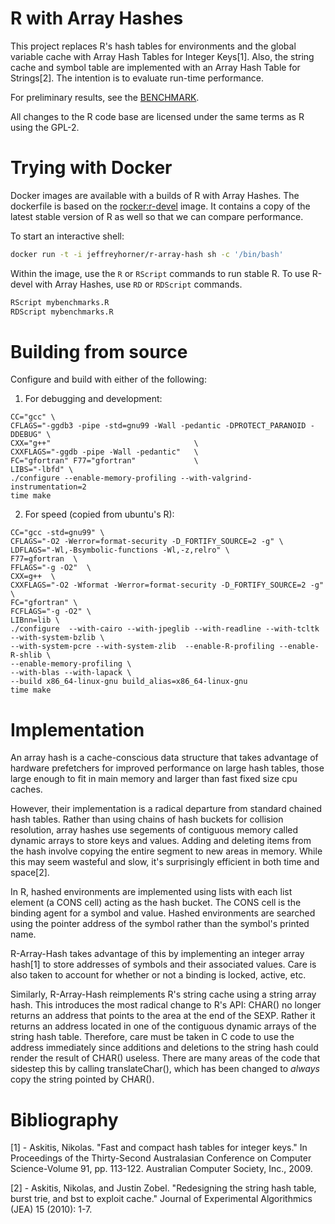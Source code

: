 # R with Array Hashes

This project replaces R's hash tables for environments and the global
variable cache with Array Hash Tables for Integer Keys[1]. Also, the
string cache and symbol table are implemented with an Array Hash Table
for Strings[2]. The intention is to evaluate run-time performance.

For preliminary results, see the [BENCHMARK](benchmarks/).

All changes to the R code base are licensed under the same terms as R using the GPL-2.

# Trying with Docker

Docker images are available with a builds of R
with Array Hashes. The dockerfile is based on the
[rocker:r-devel](https://registry.hub.docker.com/u/rocker/r-devel/)
image. It contains a copy of the latest stable version of R as well so
that we can compare performance.

To start an interactive shell:

```bash
docker run -t -i jeffreyhorner/r-array-hash sh -c '/bin/bash'
```

Within the image, use the `R` or `RScript` commands to run stable R. To use R-devel with Array Hashes, use `RD` or `RDScript` commands.

```r
RScript mybenchmarks.R
RDScript mybenchmarks.R
```

# Building from source

Configure and build with either of the following:

1. For debugging and development:

```
CC="gcc" \
CFLAGS="-ggdb3 -pipe -std=gnu99 -Wall -pedantic -DPROTECT_PARANOID -DDEBUG" \
CXX="g++"                                \
CXXFLAGS="-ggdb -pipe -Wall -pedantic"   \
FC="gfortran" F77="gfortran"             \
LIBS="-lbfd" \
./configure --enable-memory-profiling --with-valgrind-instrumentation=2
time make
```

2. For speed (copied from ubuntu's R):

```
CC="gcc -std=gnu99" \
CFLAGS="-O2 -Werror=format-security -D_FORTIFY_SOURCE=2 -g" \
LDFLAGS="-Wl,-Bsymbolic-functions -Wl,-z,relro" \
F77=gfortran  \
FFLAGS="-g -O2"  \
CXX=g++  \
CXXFLAGS="-O2 -Wformat -Werror=format-security -D_FORTIFY_SOURCE=2 -g" \
FC="gfortran" \
FCFLAGS="-g -O2" \
LIBnn=lib \
./configure  --with-cairo --with-jpeglib --with-readline --with-tcltk --with-system-bzlib \
--with-system-pcre --with-system-zlib  --enable-R-profiling --enable-R-shlib \
--enable-memory-profiling \
--with-blas --with-lapack \
--build x86_64-linux-gnu build_alias=x86_64-linux-gnu
time make
```

# Implementation

An array hash is a cache-conscious data structure that takes advantage of
hardware prefetchers for improved performance on large hash tables, those
large enough to fit in main memory and larger than fast fixed size cpu caches.

However, their implementation is a radical departure from standard
chained hash tables. Rather than using chains of hash buckets for
collision resolution, array hashes use segements of contiguous memory
called dynamic arrays to store keys and values. Adding and deleting
items from the hash involve copying the entire segment to new areas
in memory. While this may seem wasteful and slow, it's surprisingly
efficient in both time and space[2].

In R, hashed environments are implemented using lists with each list
element (a CONS cell) acting as the hash bucket. The CONS cell is the
binding agent for a symbol and value. Hashed environments are searched
using the pointer address of the symbol rather than the symbol's
printed name.

R-Array-Hash takes advantage of this by implementing an integer array
hash[1] to store addresses of symbols and their associated values. Care is
also taken to account for whether or not a binding is locked, active, etc.

Similarly, R-Array-Hash reimplements R's string cache using a string
array hash. This introduces the most radical change to R's API: CHAR()
no longer returns an address that points to the area at the end of the
SEXP. Rather it returns an address located in one of the contiguous
dynamic arrays of the string hash table. Therefore, care must be taken
in C code to use the address immediately since additions and deletions
to the string hash could render the result of CHAR() useless. There are
many areas of the code that sidestep this by calling translateChar(),
which has been changed to *always* copy the string pointed by CHAR().

# Bibliography

[1] - Askitis, Nikolas. "Fast and compact hash tables for integer
keys." In Proceedings of the Thirty-Second Australasian Conference on
Computer Science-Volume 91, pp. 113-122. Australian Computer Society,
Inc., 2009.

[2] - Askitis, Nikolas, and Justin Zobel. "Redesigning the string hash
table, burst trie, and bst to exploit cache." Journal of Experimental
Algorithmics (JEA) 15 (2010): 1-7.

